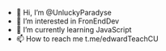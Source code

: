 - 👋 Hi, I’m @UnluckyParadyse
- 👀 I’m interested in FronEndDev
- 🌱 I’m currently learning JavaScript
- 📫 How to reach me t.me/edwardTeachCU

<!---
UnluckyParadyse/UnluckyParadyse is a ✨ special ✨ repository because its `README.md` (this file) appears on your GitHub profile.
You can click the Preview link to take a look at your changes.
--->
